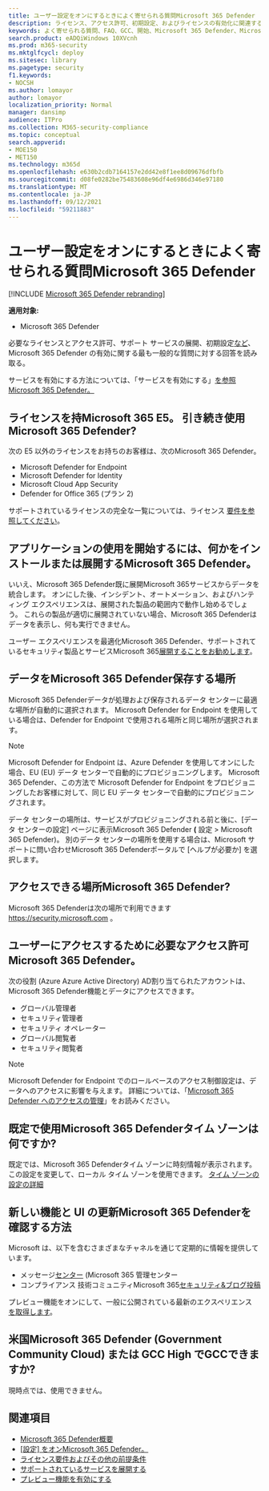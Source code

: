 ```yaml
---
title: ユーザー設定をオンにするときによく寄せられる質問Microsoft 365 Defender
description: ライセンス、アクセス許可、初期設定、およびライセンスの有効化に関連するその他の製品およびサービスに関する最も一般的な質問に対する回答をMicrosoft 365 Defender
keywords: よく寄せられる質問、FAQ、GCC、開始、Microsoft 365 Defender、Microsoft 365 Defender、M365、セキュリティ、データの場所、必要なアクセス許可、ライセンスの適格性、設定ページの有効化
search.product: eADQiWindows 10XVcnh
ms.prod: m365-security
ms.mktglfcycl: deploy
ms.sitesec: library
ms.pagetype: security
f1.keywords:
- NOCSH
ms.author: lomayor
author: lomayor
localization_priority: Normal
manager: dansimp
audience: ITPro
ms.collection: M365-security-compliance
ms.topic: conceptual
search.appverid:
- MOE150
- MET150
ms.technology: m365d
ms.openlocfilehash: e630b2cdb7164157e2dd42e8f1ee8d09676dfbfb
ms.sourcegitcommit: d08fe0282be75483608e96df4e6986d346e97180
ms.translationtype: MT
ms.contentlocale: ja-JP
ms.lasthandoff: 09/12/2021
ms.locfileid: "59211883"
---
```

# <a name="frequently-asked-questions-when-turning-on-microsoft-365-defender"></a>ユーザー設定をオンにするときによく寄せられる質問Microsoft 365 Defender

[!INCLUDE [Microsoft 365 Defender rebranding](../includes/microsoft-defender.md)]


**適用対象:**
- Microsoft 365 Defender

必要なライセンスとアクセス許可、サポート サービスの展開、初期設定[など](microsoft-365-defender.md)、Microsoft 365 Defender の有効に関する最も一般的な質問に対する回答を読み取る。

サービスを有効にする方法については、「サービスを有効にする」[を参照Microsoft 365 Defender。](m365d-enable.md)

## <a name="i-dont-have-a-microsoft-365-e5-license-can-i-still-use-microsoft-365-defender"></a>ライセンスを持Microsoft 365 E5。 引き続き使用Microsoft 365 Defender?

次の E5 以外のライセンスをお持ちのお客様は、次のMicrosoft 365 Defender。

- Microsoft Defender for Endpoint
- Microsoft Defender for Identity
- Microsoft Cloud App Security
- Defender for Office 365 (プラン 2)

サポートされているライセンスの完全な一覧については、ライセンス [要件を参照してください](prerequisites.md#licensing-requirements)。

## <a name="do-i-need-to-install-or-deploy-anything-to-start-using-microsoft-365-defender"></a>アプリケーションの使用を開始するには、何かをインストールまたは展開するMicrosoft 365 Defender。

いいえ、Microsoft 365 Defender既に展開Microsoft 365サービスからデータを統合します。 オンにした後、インシデント、オートメーション、およびハンティング エクスペリエンスは、展開された製品の範囲内で動作し始めるでしょう。 これらの製品が適切に展開されていない場合、Microsoft 365 Defenderはデータを表示し、何も実行できません。

ユーザー エクスペリエンスを最適化Microsoft 365 Defender、サポートされているセキュリティ製品とサービスMicrosoft 365[展開することをお勧めします](deploy-supported-services.md)。

## <a name="where-does-microsoft-365-defender-process-and-store-my-data"></a>データをMicrosoft 365 Defender保存する場所

Microsoft 365 Defenderデータが処理および保存されるデータ センターに最適な場所が自動的に選択されます。 Microsoft Defender for Endpoint を使用している場合は、Defender for Endpoint で使用される場所と同じ場所が選択されます。

>[!NOTE]
>Microsoft Defender for Endpoint は、Azure Defender を使用してオンにした場合、EU (EU) データ センターで自動的にプロビジョニングします。 Microsoft 365 Defender、この方法で Microsoft Defender for Endpoint をプロビジョニングしたお客様に対して、同じ EU データ センターで自動的にプロビジョニングされます。

データ センターの場所は、サービスがプロビジョニングされる前と後に、[データ センターの設定] ページに表示Microsoft 365 Defender **(** 設定 > Microsoft 365 Defender)。 別のデータ センターの場所を使用する場合は、Microsoft サポートに問い合わせMicrosoft 365 Defenderポータルで [ヘルプが必要か] を選択します。

## <a name="where-can-i-access-microsoft-365-defender"></a>アクセスできる場所Microsoft 365 Defender?

Microsoft 365 Defenderは次の場所で利用できます <https://security.microsoft.com> 。

## <a name="what-permissions-do-i-need-to-access-microsoft-365-defender"></a>ユーザーにアクセスするために必要なアクセス許可Microsoft 365 Defender。

次の役割 (Azure Azure Active Directory) AD割り当てられたアカウントは、Microsoft 365 Defender機能とデータにアクセスできます。

- グローバル管理者
- セキュリティ管理者
- セキュリティ オペレーター
- グローバル閲覧者
- セキュリティ閲覧者

> [!NOTE]
> Microsoft Defender for Endpoint でのロールベースのアクセス制御設定は、データへのアクセスに影響を与えます。 詳細については、「[Microsoft 365 Defender へのアクセスの管理](m365d-permissions.md)」をお読みください。

## <a name="what-time-zone-does-microsoft-365-defender-default-to"></a>既定で使用Microsoft 365 Defenderタイム ゾーンは何ですか?

既定では、Microsoft 365 Defenderタイム ゾーンに時刻情報が表示されます。 この設定を変更して、ローカル タイム ゾーンを使用できます。 [タイム ゾーンの設定の詳細](m365d-time-zone.md)

## <a name="how-can-i-learn-about-new-microsoft-365-defender-feature-and-ui-updates"></a>新しい機能と UI の更新Microsoft 365 Defenderを確認する方法

Microsoft は、以下を含むさまざまなチャネルを通じて定期的に情報を提供しています。

- メッセージ[センター](../../admin/manage/message-center.md) (Microsoft 365 管理センター
- コンプライアンス 技術コミュニティMicrosoft 365[セキュリティ&ブログ投稿](https://techcommunity.microsoft.com/t5/security-privacy-and-compliance/bg-p/securityprivacycompliance)

プレビュー機能をオンにして、一般に公開されている最新のエクスペリエンス [を取得します](preview.md)。

## <a name="is-microsoft-365-defender-available-for-us-government-community-cloud-gcc-or-gcc-high"></a>米国Microsoft 365 Defender (Government Community Cloud) または GCC High でGCCできますか?

現時点では、使用できません。

## <a name="related-topics"></a>関連項目

- [Microsoft 365 Defender概要](microsoft-365-defender.md)
- [[設定] をオンMicrosoft 365 Defender。](m365d-enable.md)
- [ライセンス要件およびその他の前提条件](prerequisites.md)
- [サポートされているサービスを展開する](deploy-supported-services.md)
- [プレビュー機能を有効にする](preview.md)

